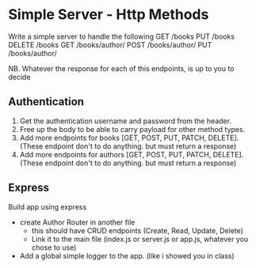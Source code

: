 # Simple Server - Http Methods

Write a simple server to handle the following
GET /books
PUT /books
DELETE /books
GET /books/author/
POST /books/author/
PUT /books/author/

NB. Whatever the response for each of this endpoints, is up to you to decide

## Authentication

1. Get the authentication username and password from the header.
2. Free up the body to be able to carry payload for other method types.
3. Add more endpoints for books [GET, POST, PUT, PATCH, DELETE]. (These endpoint don't to do anything. but must return a response)
4. Add more endpoints for authors [GET, POST, PUT, PATCH, DELETE]. (These endpoint don't to do anything. but must return a response)

## Express

Build app using express

- create Author Router in another file
  - this should have CRUD endpoints (Create, Read, Update, Delete)
  - Link it to the main file (index.js or server.js or app.js, whatever you chose to use)
- Add a global simple logger to the app. (like i showed you in class)
